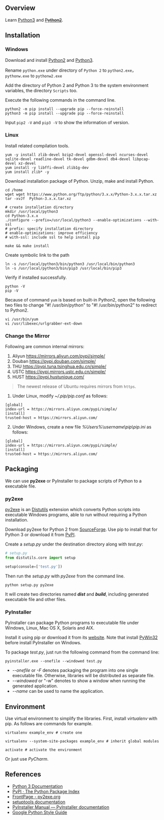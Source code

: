 ## Overview

Learn [Python3](https://docs.python.org/3/) and ~~[Python2](https://docs.python.org/release/2.7.18/)~~.

## Installation

### Windows

Download and install [Python2](https://www.python.org/downloads/release/python-2718/) and [Python3](https://www.python.org/downloads/).

Rename `python.exe` under directory of `Python 2` to `python2.exe`，`pythonw.exe` to `pythonw2.exe`

Add the directory of Python 2 and Python 3 to the system environment variables, the directory `Scripts` too.

Execute the following commands in the command line.

```shell
python2 -m pip install --upgrade pip --force-reinstall
python3 -m pip install --upgrade pip --force-reinstall
```

Input `pip2 -V` and `pip3 -V` to show the information of version.

### Linux

Install related compilation tools.

```shell
yum -y install zlib-devel bzip2-devel openssl-devel ncurses-devel sqlite-devel readline-devel tk-devel gdbm-devel db4-devel libpcap-devel xz-devel
yum install -y libffi-devel zlib1g-dev
yum install zlib* -y
```

Download installation package of Python. Unzip, make and install Python.

```shell
cd /home
wget wget https://www.python.org/ftp/python/3.x.x/Python-3.x.x.tar.xz
tar -xvJf  Python-3.x.x.tar.xz

# create installation directory
mkdir /usr/local/python3
cd Python-3.x.x
./configure --prefix=/usr/local/python3 --enable-optimizations --with-ssl
# prefix: specify installation directory
# enable-optimizations: improve efficiency
# with-ssl: include ssl to help install pip

make && make install
```

Create symbolic link to the path

```shell
ln -s /usr/local/python3/bin/python3 /usr/local/bin/python3
ln -s /usr/local/python3/bin/pip3 /usr/local/bin/pip3
```

Verify if installed successfully.

```shell
python -V
pip -V
```

Because of command `yum` is based on built-in Python2, open the following two files to change "#! /usr/bin/python" to "#! /usr/bin/python2" to redirect to Python2.

```shell
vi /usr/bin/yum
vi /usr/libexec/urlgrabber-ext-down
```

### Change the Mirror

Following are common internal mirrors:

1. Aliyun <https://mirrors.aliyun.com/pypi/simple/>
2. Douban <https://pypi.douban.com/simple/>
3. THU <https://pypi.tuna.tsinghua.edu.cn/simple/>
4. USTC <https://pypi.mirrors.ustc.edu.cn/simple/>
5. HUST <https://pypi.hustunique.com/>

> The newest release of Ubuntu requires mirrors from `https`.

1. Under Linux, modify _~/.pip/pip.conf_ as follows:

```shell
[global]
index-url = https://mirrors.aliyun.com/pypi/simple/
[install]
trusted-host = https://mirrors.aliyun.com/
```

2. Under Windows, create a new file _%Users%\username\pip\pip.ini_ as follows:

```shell
[global]
index-url = https://mirrors.aliyun.com/pypi/simple/
[install]
trusted-host = https://mirrors.aliyun.com/
```

## Packaging

We can use **py2exe** or PyInstaller to package scripts of Python to a executable file.

### py2exe

[py2exe](http://www.py2exe.org/) is an [Distutils](https://docs.python.org/dev/library/distutils.html) extension which converts Python scripts into executable Windows programs, able to run without requiring a Python installation.

Download py2exe for Python 2 from [SourceForge](https://sourceforge.net/projects/py2exe/files/py2exe/0.6.9/). Use pip to install that for Python 3 or download it from [PyPI](https://pypi.org/project/py2exe/).

Create a _setup.py_ under the destination directory along with _test.py_:

```python
# setup.py
from distutils.core import setup

setup(console=['test.py'])
```

Then run the _setup.py_ with _py2exe_ from the command line.

```shell
python setup.py py2exe
```

It will create two directories named **_dist_** and **_build_**, including generated executable file and other files.

### PyInstaller

PyInstaller can package Python programs to executable file under Windows, Linux, Mac OS X, Solaris and AIX.

Install it using pip or download it from its [website](http://www.pyinstaller.org/). Note that install [PyWin32](http://sourceforge.net/projects/pywin32/files/pywin32/Build%20217/) before install PyInstaller on Windows.

To package _test.py_, just run the following command from the command line:

```shell
pyinstaller.exe --onefile --windowed test.py
```

-   _--onefile_ or _-F_ denotes packaging the program into one single executable file. Otherwise, libraries will be distributed as separate file.
-   _--windowed_ or "-w" denotes to show a window when running the generated application.
-   _--name_ can be used to name the application.

## Environment

Use virtual environment to simplify the libraries. First, install _virtualenv_ with pip. As follows are commands for example.

```shell
virtualenv example_env # create one

virtualenv --system-site-packages example_env # inherit global modules

activate # activate the environment
```

Or just use _PyCharm_.

## References

-   [Python 3 Documentation](https://docs.python.org/zh-cn/3/)
-   [PyPI · The Python Package Index](https://pypi.org/)
-   [FrontPage - py2exe.org](http://www.py2exe.org/)
-   [setuptools documentation](https://setuptools.pypa.io/en/latest/)
-   [PyInstaller Manual — PyInstaller documentation](https://pyinstaller.org/en/stable/)
-   [Google Python Style Guide](https://google.github.io/styleguide/pyguide.html)
